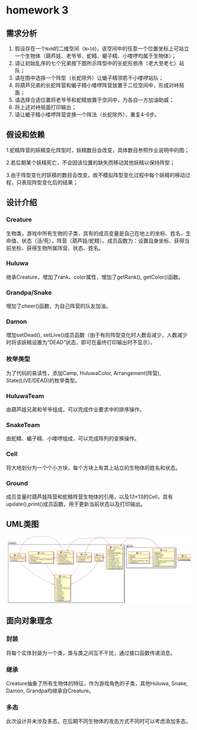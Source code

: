 # homework 3

## 需求分析

1. 假设存在一个`NxN`的二维空间（`N>10`)，该空间中的任意一个位置坐标上可站立一个生物体（葫芦娃、老爷爷、蛇精、蝎子精、小喽啰均属于生物体）；
2. 请让初始乱序的七个兄弟按下图所示阵型中的长蛇形依序（老大至老七）站队；
3. 请在图中选择一个阵型（长蛇除外）让蝎子精领若干小喽啰站队；
4. 将葫芦兄弟的长蛇阵营和蝎子精小喽啰阵营放置于二位空间中，形成对峙局面；
5. 请选择合适位置将老爷爷和蛇精放置于空间中，为各自一方加油助威；
6. 将上述对峙局面打印输出；
7. 请让蝎子精小喽啰阵营变换一个阵法（长蛇除外），重复4-6步。

## 假设和依赖

​	1.蛇精阵营的妖精变化阵型时，妖精数目会改变，具体数目参照作业说明中的图；

​	2.若后期某个妖精死亡，不会因该位置的缺失而移动其他妖精以保持阵型；

​	3.由于阵型变化时妖精的数目会改变，故不模拟阵型变化过程中每个妖精的移动过程，只表现阵型变化后的结果；

## 设计介绍

### Creature

生物类，游戏中所有生物的子类，具有的成员变量是自己在地上的坐标、姓名、生命值、状态（活/死），阵营（葫芦娃/蛇精）。成员函数为：设置自身坐标、获得当前坐标、获得生物所属阵营、状态、姓名。

### Huluwa

继承Creature，增加了rank、color属性，增加了getRank(), getColor()函数。

### Grandpa/Snake

增加了cheer()函数，为自己阵营的队友加油。

### Damon

增加setDead(), setLive()成员函数（由于有的阵型变化时人数会减少，人数减少时将该妖精设置为“DEAD”状态，即可在最终打印输出时不显示）。

### 枚举类型

为了代码的易读性，添加Camp, HuluwaColor, Arrangement(阵营), State(LIVE/DEAD)的枚举类型。

### HuluwaTeam

由葫芦娃兄弟和爷爷组成，可以完成作业要求中的排序操作。

### SnakeTeam

由蛇精、蝎子精、小喽啰组成，可以完成阵列的变换操作。

### Cell

将大地划分为一个个小方块，每个方块上有其上站立的生物体的姓名和状态。

### Ground

成员变量时葫芦娃阵营和蛇精阵营生物体的引用，以及13$\times$13的Cell，具有update(),print()成员函数，用于更新当前状态以及打印输出。

## UML类图

![1569574252548](figures/UML.PNG)

## 面向对象理念

### 封装

将每个实体封装为一个类，类与类之间互不干扰，通过接口函数传递消息。

### 继承

Creature抽象了所有生物体的特征，作为游戏角色的子类，其他Huluwa, Snake,  Damon, Grandpa均继承自Creature。

### 多态

此次设计并未涉及多态，在后期不同生物体的攻击方式不同时可以考虑添加多态。